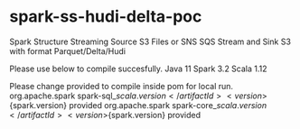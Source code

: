 # spark-ss-hudi-delta-poc
Spark Structure Streaming Source S3 Files or SNS SQS Stream and Sink S3 with format Parquet/Delta/Hudi

Please use below to compile succesfully.
Java 11
Spark 3.2
Scala 1.12

Please change <scope>provided</scope> to <scope>compile</scope> inside pom for local run.
        <dependency>
            <groupId>org.apache.spark</groupId>
            <artifactId>spark-sql_${scala.version}</artifactId>
            <version>${spark.version}</version>
            <scope>provided</scope>
        </dependency>
        <dependency>
            <groupId>org.apache.spark</groupId>
            <artifactId>spark-core_${scala.version}</artifactId>
            <version>${spark.version}</version>
            <scope>provided</scope>
        </dependency>
